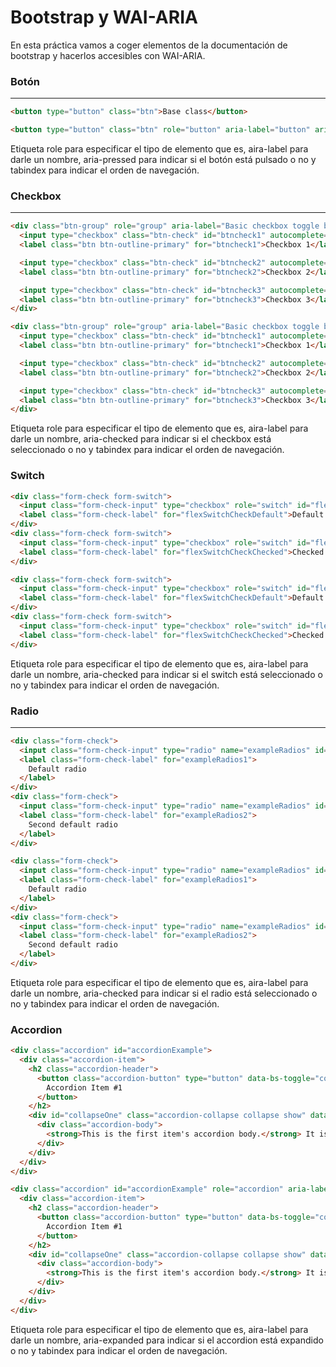 # Bootstrap y WAI-ARIA

En esta práctica vamos a coger elementos de la documentación de bootstrap y
hacerlos accesibles con WAI-ARIA.

### Botón
---

```html
<button type="button" class="btn">Base class</button>
```

```html
<button type="button" class="btn" role="button" aria-label="button" aria-pressed="false" tabindex="0">Base class</button>
```
Etiqueta role para especificar el tipo de elemento que es, aira-label para darle un nombre, aria-pressed para indicar si el botón está pulsado o no y tabindex para indicar el orden de navegación.


### Checkbox
---

```html
<div class="btn-group" role="group" aria-label="Basic checkbox toggle button group">
  <input type="checkbox" class="btn-check" id="btncheck1" autocomplete="off">
  <label class="btn btn-outline-primary" for="btncheck1">Checkbox 1</label>

  <input type="checkbox" class="btn-check" id="btncheck2" autocomplete="off">
  <label class="btn btn-outline-primary" for="btncheck2">Checkbox 2</label>

  <input type="checkbox" class="btn-check" id="btncheck3" autocomplete="off">
  <label class="btn btn-outline-primary" for="btncheck3">Checkbox 3</label>
</div>
```
```html
<div class="btn-group" role="group" aria-label="Basic checkbox toggle button group">
  <input type="checkbox" class="btn-check" id="btncheck1" autocomplete="off" role="checkbox" aria-label="checkbox" aria-checked="true" tabindex="0">
  <label class="btn btn-outline-primary" for="btncheck1">Checkbox 1</label>

  <input type="checkbox" class="btn-check" id="btncheck2" autocomplete="off" role="checkbox" aria-label="checkbox" aria-checked="false" tabindex="-1">
  <label class="btn btn-outline-primary" for="btncheck2">Checkbox 2</label>

  <input type="checkbox" class="btn-check" id="btncheck3" autocomplete="off" role="checkbox" aria-label="checkbox" aria-checked="false" tabindex="-2">
  <label class="btn btn-outline-primary" for="btncheck3">Checkbox 3</label>
</div>
```

Etiqueta role para especificar el tipo de elemento que es, aira-label para darle un nombre, aria-checked para indicar si el checkbox está seleccionado o no y tabindex para indicar el orden de navegación.


### Switch 
```html
<div class="form-check form-switch">
  <input class="form-check-input" type="checkbox" role="switch" id="flexSwitchCheckDefault">
  <label class="form-check-label" for="flexSwitchCheckDefault">Default switch checkbox input</label>
</div>
<div class="form-check form-switch">
  <input class="form-check-input" type="checkbox" role="switch" id="flexSwitchCheckChecked" checked>
  <label class="form-check-label" for="flexSwitchCheckChecked">Checked switch checkbox input</label>
</div>
```

```html
<div class="form-check form-switch">
  <input class="form-check-input" type="checkbox" role="switch" id="flexSwitchCheckDefault" aria-label="switch" aria-checked="false" tabindex="0">
  <label class="form-check-label" for="flexSwitchCheckDefault">Default switch checkbox input</label>
</div>
<div class="form-check form-switch">
  <input class="form-check-input" type="checkbox" role="switch" id="flexSwitchCheckChecked" aria-label="switch" aria-checked="true" tabindex="-1">
  <label class="form-check-label" for="flexSwitchCheckChecked">Checked switch checkbox input</label>
</div>
```

Etiqueta role para especificar el tipo de elemento que es, aira-label para darle un nombre, aria-checked para indicar si el switch está seleccionado o no y tabindex para indicar el orden de navegación.

### Radio
---
```html
<div class="form-check">
  <input class="form-check-input" type="radio" name="exampleRadios" id="exampleRadios1" value="option1" checked>
  <label class="form-check-label" for="exampleRadios1">
    Default radio
  </label>
</div>
<div class="form-check">
  <input class="form-check-input" type="radio" name="exampleRadios" id="exampleRadios2" value="option2">
  <label class="form-check-label" for="exampleRadios2">
    Second default radio
  </label>
</div>
```
```html
<div class="form-check">
  <input class="form-check-input" type="radio" name="exampleRadios" id="exampleRadios1" value="option1" role="radio" aria-label="radio" aria-checked="true" tabindex="0">
  <label class="form-check-label" for="exampleRadios1">
    Default radio
  </label>
</div>
<div class="form-check">
  <input class="form-check-input" type="radio" name="exampleRadios" id="exampleRadios2" value="option2" role="radio" aria-label="radio" aria-checked="false" tabindex="-1">
  <label class="form-check-label" for="exampleRadios2">
    Second default radio
  </label>
</div>
```

Etiqueta role para especificar el tipo de elemento que es, aira-label para darle un nombre, aria-checked para indicar si el radio está seleccionado o no y tabindex para indicar el orden de navegación.


### Accordion
```html
<div class="accordion" id="accordionExample">
  <div class="accordion-item">
    <h2 class="accordion-header">
      <button class="accordion-button" type="button" data-bs-toggle="collapse" data-bs-target="#collapseOne" aria-expanded="true" aria-controls="collapseOne">
        Accordion Item #1
      </button>
    </h2>
    <div id="collapseOne" class="accordion-collapse collapse show" data-bs-parent="#accordionExample">
      <div class="accordion-body">
        <strong>This is the first item's accordion body.</strong> It is shown by default, until the collapse plugin adds the appropriate classes that we use to style each element. These classes control the overall appearance, as well as the showing and hiding via CSS transitions. You can modify any of this with custom CSS or overriding our default variables. It's also worth noting that just about any HTML can go within the <code>.accordion-body</code>, though the transition does limit overflow.
      </div>
    </div>
  </div>
</div>
```
```html
<div class="accordion" id="accordionExample" role="accordion" aria-label="accordion">
  <div class="accordion-item">
    <h2 class="accordion-header">
      <button class="accordion-button" type="button" data-bs-toggle="collapse" data-bs-target="#collapseOne" aria-expanded="true" aria-controls="collapseOne" tabindex="0">
        Accordion Item #1
      </button>
    </h2>
    <div id="collapseOne" class="accordion-collapse collapse show" data-bs-parent="#accordionExample">
      <div class="accordion-body">
        <strong>This is the first item's accordion body.</strong> It is shown by default, until the collapse plugin adds the appropriate classes that we use to style each element. These classes control the overall appearance, as well as the showing and hiding via CSS transitions. You can modify any of this with custom CSS or overriding our default variables. It's also worth noting that just about any HTML can go within the <code>.accordion-body</code>, though the transition does limit overflow.
      </div>
    </div>
  </div>
</div>
```
Etiqueta role para especificar el tipo de elemento que es, aira-label para darle un nombre, aria-expanded para indicar si el accordion está expandido o no y tabindex para indicar el orden de navegación.

